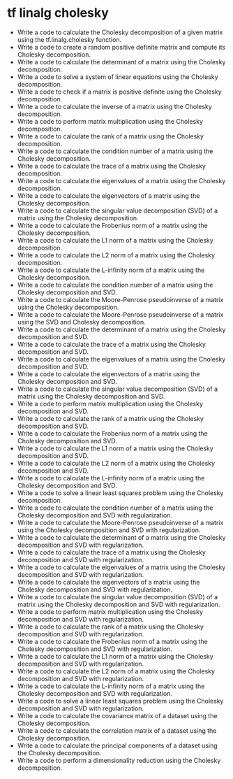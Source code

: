 # tf linalg cholesky

- Write a code to calculate the Cholesky decomposition of a given matrix using the tf.linalg.cholesky function.
- Write a code to create a random positive definite matrix and compute its Cholesky decomposition.
- Write a code to calculate the determinant of a matrix using the Cholesky decomposition.
- Write a code to solve a system of linear equations using the Cholesky decomposition.
- Write a code to check if a matrix is positive definite using the Cholesky decomposition.
- Write a code to calculate the inverse of a matrix using the Cholesky decomposition.
- Write a code to perform matrix multiplication using the Cholesky decomposition.
- Write a code to calculate the rank of a matrix using the Cholesky decomposition.
- Write a code to calculate the condition number of a matrix using the Cholesky decomposition.
- Write a code to calculate the trace of a matrix using the Cholesky decomposition.
- Write a code to calculate the eigenvalues of a matrix using the Cholesky decomposition.
- Write a code to calculate the eigenvectors of a matrix using the Cholesky decomposition.
- Write a code to calculate the singular value decomposition (SVD) of a matrix using the Cholesky decomposition.
- Write a code to calculate the Frobenius norm of a matrix using the Cholesky decomposition.
- Write a code to calculate the L1 norm of a matrix using the Cholesky decomposition.
- Write a code to calculate the L2 norm of a matrix using the Cholesky decomposition.
- Write a code to calculate the L-infinity norm of a matrix using the Cholesky decomposition.
- Write a code to calculate the condition number of a matrix using the Cholesky decomposition and SVD.
- Write a code to calculate the Moore-Penrose pseudoinverse of a matrix using the Cholesky decomposition.
- Write a code to calculate the Moore-Penrose pseudoinverse of a matrix using the SVD and Cholesky decomposition.
- Write a code to calculate the determinant of a matrix using the Cholesky decomposition and SVD.
- Write a code to calculate the trace of a matrix using the Cholesky decomposition and SVD.
- Write a code to calculate the eigenvalues of a matrix using the Cholesky decomposition and SVD.
- Write a code to calculate the eigenvectors of a matrix using the Cholesky decomposition and SVD.
- Write a code to calculate the singular value decomposition (SVD) of a matrix using the Cholesky decomposition and SVD.
- Write a code to perform matrix multiplication using the Cholesky decomposition and SVD.
- Write a code to calculate the rank of a matrix using the Cholesky decomposition and SVD.
- Write a code to calculate the Frobenius norm of a matrix using the Cholesky decomposition and SVD.
- Write a code to calculate the L1 norm of a matrix using the Cholesky decomposition and SVD.
- Write a code to calculate the L2 norm of a matrix using the Cholesky decomposition and SVD.
- Write a code to calculate the L-infinity norm of a matrix using the Cholesky decomposition and SVD.
- Write a code to solve a linear least squares problem using the Cholesky decomposition.
- Write a code to calculate the condition number of a matrix using the Cholesky decomposition and SVD with regularization.
- Write a code to calculate the Moore-Penrose pseudoinverse of a matrix using the Cholesky decomposition and SVD with regularization.
- Write a code to calculate the determinant of a matrix using the Cholesky decomposition and SVD with regularization.
- Write a code to calculate the trace of a matrix using the Cholesky decomposition and SVD with regularization.
- Write a code to calculate the eigenvalues of a matrix using the Cholesky decomposition and SVD with regularization.
- Write a code to calculate the eigenvectors of a matrix using the Cholesky decomposition and SVD with regularization.
- Write a code to calculate the singular value decomposition (SVD) of a matrix using the Cholesky decomposition and SVD with regularization.
- Write a code to perform matrix multiplication using the Cholesky decomposition and SVD with regularization.
- Write a code to calculate the rank of a matrix using the Cholesky decomposition and SVD with regularization.
- Write a code to calculate the Frobenius norm of a matrix using the Cholesky decomposition and SVD with regularization.
- Write a code to calculate the L1 norm of a matrix using the Cholesky decomposition and SVD with regularization.
- Write a code to calculate the L2 norm of a matrix using the Cholesky decomposition and SVD with regularization.
- Write a code to calculate the L-infinity norm of a matrix using the Cholesky decomposition and SVD with regularization.
- Write a code to solve a linear least squares problem using the Cholesky decomposition and SVD with regularization.
- Write a code to calculate the covariance matrix of a dataset using the Cholesky decomposition.
- Write a code to calculate the correlation matrix of a dataset using the Cholesky decomposition.
- Write a code to calculate the principal components of a dataset using the Cholesky decomposition.
- Write a code to perform a dimensionality reduction using the Cholesky decomposition.